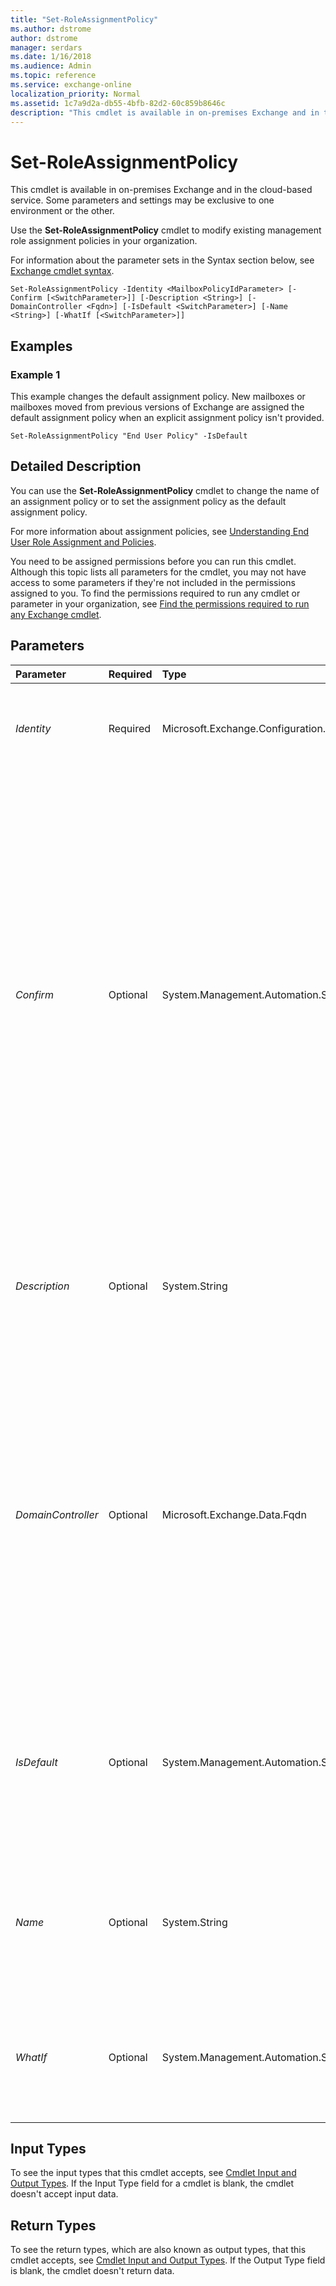 ```yaml
---
title: "Set-RoleAssignmentPolicy"
ms.author: dstrome
author: dstrome
manager: serdars
ms.date: 1/16/2018
ms.audience: Admin
ms.topic: reference
ms.service: exchange-online
localization_priority: Normal
ms.assetid: 1c7a9d2a-db55-4bfb-82d2-60c859b8646c
description: "This cmdlet is available in on-premises Exchange and in the cloud-based service. Some parameters and settings may be exclusive to one environment or the other."
---
```


# Set-RoleAssignmentPolicy

This cmdlet is available in on-premises Exchange and in the cloud-based service. Some parameters and settings may be exclusive to one environment or the other. 
  
Use the **Set-RoleAssignmentPolicy** cmdlet to modify existing management role assignment policies in your organization.
  
For information about the parameter sets in the Syntax section below, see [Exchange cmdlet syntax](https://technet.microsoft.com/library/bb123552.aspx). 
  
```
Set-RoleAssignmentPolicy -Identity <MailboxPolicyIdParameter> [-Confirm [<SwitchParameter>]] [-Description <String>] [-DomainController <Fqdn>] [-IsDefault <SwitchParameter>] [-Name <String>] [-WhatIf [<SwitchParameter>]]

```

## Examples
<a name="Examples"> </a>

### Example 1

This example changes the default assignment policy. New mailboxes or mailboxes moved from previous versions of Exchange are assigned the default assignment policy when an explicit assignment policy isn't provided.
  
```
Set-RoleAssignmentPolicy "End User Policy" -IsDefault
```

## Detailed Description
<a name="DetailedDescription"> </a>

You can use the **Set-RoleAssignmentPolicy** cmdlet to change the name of an assignment policy or to set the assignment policy as the default assignment policy.
  
For more information about assignment policies, see [Understanding End User Role Assignment and Policies](http://technet.microsoft.com/library/25913e43-326a-4371-90b5-021a35f100fe.aspx).
  
You need to be assigned permissions before you can run this cmdlet. Although this topic lists all parameters for the cmdlet, you may not have access to some parameters if they're not included in the permissions assigned to you. To find the permissions required to run any cmdlet or parameter in your organization, see [Find the permissions required to run any Exchange cmdlet](https://technet.microsoft.com/library/mt432940.aspx).
  
## Parameters
<a name="DetailedDescription"> </a>

|**Parameter**|**Required**|**Type**|**Description**|
|:-----|:-----|:-----|:-----|
| _Identity_ <br/> |Required  <br/> |Microsoft.Exchange.Configuration.Tasks.MailboxPolicyIdParameter  <br/> |The  _Identity_ parameter specifies the name of the assignment policy to modify. If the name contains spaces, enclose the name in quotation marks ("). <br/> |
| _Confirm_ <br/> |Optional  <br/> |System.Management.Automation.SwitchParameter  <br/> | The _Confirm_ switch specifies whether to show or hide the confirmation prompt. How this switch affects the cmdlet depends on if the cmdlet requires confirmation before proceeding. <br/>  Destructive cmdlets (for example, **Remove-\*** cmdlets) have a built-in pause that forces you to acknowledge the command before proceeding. For these cmdlets, you can skip the confirmation prompt by using this exact syntax: `-Confirm:$false`.  <br/>  Most other cmdlets (for example, **New-\*** and **Set-\*** cmdlets) don't have a built-in pause. For these cmdlets, specifying the _Confirm_ switch without a value introduces a pause that forces you acknowledge the command before proceeding. <br/> |
| _Description_ <br/> |Optional  <br/> |System.String  <br/> |The  _Description_ parameter specifies the description that's displayed when the role assignment policy is viewed using the **Get-RoleAssignmentPolicy** cmdlet. Enclose the description in quotation marks ("). <br/> |
| _DomainController_ <br/> |Optional  <br/> |Microsoft.Exchange.Data.Fqdn  <br/> |This parameter is available only in on-premises Exchange.  <br/> The  _DomainController_ parameter specifies the domain controller that's used by this cmdlet to read data from or write data to Active Directory. You identify the domain controller by its fully qualified domain name (FQDN). For example, `dc01.contoso.com`.  <br/> The  _DomainController_ parameter isn't supported on Edge Transport servers. An Edge Transport server uses the local instance of Active Directory Lightweight Directory Services (AD LDS) to read and write data. <br/> |
| _IsDefault_ <br/> |Optional  <br/> |System.Management.Automation.SwitchParameter  <br/> |The  _IsDefault_ switch makes the assignment policy the default assignment policy. You don't have to specify a value with this switch. <br/> New mailboxes or mailboxes moved from previous versions of Exchange are assigned the default assignment policy when an explicit assignment policy isn't provided.  <br/> |
| _Name_ <br/> |Optional  <br/> |System.String  <br/> |The  _Name_ parameter specifies the new name of the assignment policy. If the assignment policy name contains spaces, enclose the name in quotation marks ("). The maximum length of the name is 64 characters. <br/> |
| _WhatIf_ <br/> |Optional  <br/> |System.Management.Automation.SwitchParameter  <br/> |The  _WhatIf_ switch simulates the actions of the command. You can use this switch to view the changes that would occur without actually applying those changes. You don't need to specify a value with this switch. <br/> |
   
## Input Types
<a name="InputTypes"> </a>

To see the input types that this cmdlet accepts, see [Cmdlet Input and Output Types](http://go.microsoft.com/fwlink/p/?linkId=616387). If the Input Type field for a cmdlet is blank, the cmdlet doesn't accept input data. 
  
## Return Types
<a name="ReturnTypes"> </a>

To see the return types, which are also known as output types, that this cmdlet accepts, see [Cmdlet Input and Output Types](http://go.microsoft.com/fwlink/p/?linkId=616387). If the Output Type field is blank, the cmdlet doesn't return data. 
  

